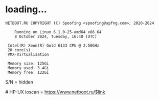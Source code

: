 # loading...
```
NETBOOT.RU COPYRIGHT (C) Spoofing <spoofing@spfng.com>, 2020-2024

	Running on Linux 6.1.0-25-amd64 x86_64
	8 October 2024, Tuesday, 16:40 (UTC)

 Intel(R) Xeon(R) Gold 6133 CPU @ 2.50GHz
 20 core(s)
 VMX-Virtualisation

 Memory size: 125Gi
 Memory used: 3.4Gi
 Memory free: 122Gi
```
S/N = hidden

\# HP-UX ioscan = https://www.netboot.ru/$link
